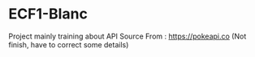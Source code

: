 # ECF1-Blanc

Project mainly training about API
Source From :  https://pokeapi.co
(Not finish, have to correct some details)
